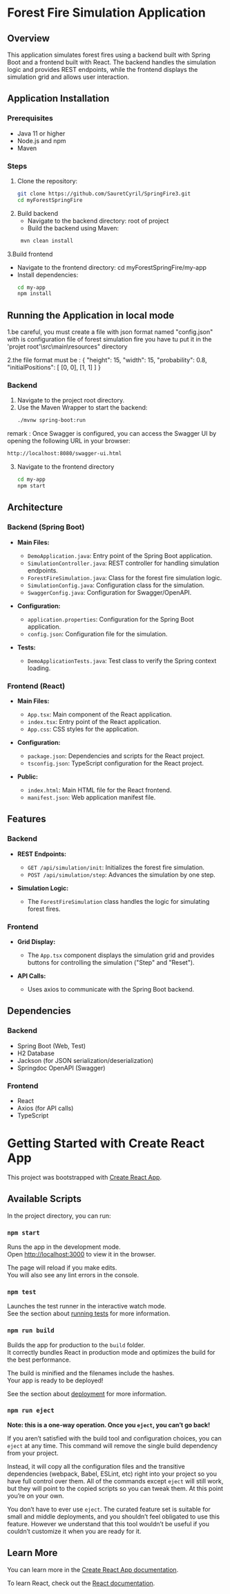 # Forest Fire Simulation Application

## Overview

This application simulates forest fires using a backend built with Spring Boot and a frontend built with React. The backend handles the simulation logic and provides REST endpoints, while the frontend displays the simulation grid and allows user interaction.

## Application Installation

### Prerequisites

- Java 11 or higher
- Node.js and npm
- Maven

### Steps

1. Clone the repository:
   ```sh
   git clone https://github.com/SauretCyril/SpringFire3.git
   cd myForestSpringFire
   ```
2. Build backend
   - Navigate to the backend directory: root of project
   - Build the backend using Maven:
    ```sh
     mvn clean install
    ```
3.Build frontend
   - Navigate to the frontend directory: cd myForestSpringFire/my-app
   - Install dependencies:
     ```sh
     cd my-app
     npm install
     ```
## Running the Application in local mode

1.be careful, you must create a file with json format named "config.json" with is configuration file of forest simulation fire 
you have tu put it in the 'projet root'\src\main\resources" directory

2.the file format must be :
{
    "height": 15,
    "width": 15,
    "probability": 0.8,
    "initialPositions": [
        [0, 0],
        [1, 1]
    ]
}

### Backend

1. Navigate to the project root directory.
2. Use the Maven Wrapper to start the backend:
   ```sh
   ./mvnw spring-boot:run
   ```
remark  : Once Swagger is configured, you can access the Swagger UI by opening the following URL in your browser:
   ```sh
   http://localhost:8080/swagger-ui.html
   ```

3. Navigate to the frontend directory
    ```sh
    cd my-app
    npm start
    ```

## Architecture

### Backend (Spring Boot)

- **Main Files:**
  - `DemoApplication.java`: Entry point of the Spring Boot application.
  - `SimulationController.java`: REST controller for handling simulation endpoints.
  - `ForestFireSimulation.java`: Class for the forest fire simulation logic.
  - `SimulationConfig.java`: Configuration class for the simulation.
  - `SwaggerConfig.java`: Configuration for Swagger/OpenAPI.

- **Configuration:**
  - `application.properties`: Configuration for the Spring Boot application.
  - `config.json`: Configuration file for the simulation.

- **Tests:**
  - `DemoApplicationTests.java`: Test class to verify the Spring context loading.

### Frontend (React)

- **Main Files:**
  - `App.tsx`: Main component of the React application.
  - `index.tsx`: Entry point of the React application.
  - `App.css`: CSS styles for the application.

- **Configuration:**
  - `package.json`: Dependencies and scripts for the React project.
  - `tsconfig.json`: TypeScript configuration for the React project.

- **Public:**
  - `index.html`: Main HTML file for the React frontend.
  - `manifest.json`: Web application manifest file.

## Features

### Backend

- **REST Endpoints:**
  - `GET /api/simulation/init`: Initializes the forest fire simulation.
  - `POST /api/simulation/step`: Advances the simulation by one step.

- **Simulation Logic:**
  - The `ForestFireSimulation` class handles the logic for simulating forest fires.

### Frontend

- **Grid Display:**
  - The `App.tsx` component displays the simulation grid and provides buttons for controlling the simulation ("Step" and "Reset").

- **API Calls:**
  - Uses axios to communicate with the Spring Boot backend.

## Dependencies

### Backend

- Spring Boot (Web, Test)
- H2 Database
- Jackson (for JSON serialization/deserialization)
- Springdoc OpenAPI (Swagger)

### Frontend

- React
- Axios (for API calls)
- TypeScript


# Getting Started with Create React App

This project was bootstrapped with [Create React App](https://github.com/facebook/create-react-app).

## Available Scripts

In the project directory, you can run:

### `npm start`

Runs the app in the development mode.\
Open [http://localhost:3000](http://localhost:3000) to view it in the browser.

The page will reload if you make edits.\
You will also see any lint errors in the console.

### `npm test`

Launches the test runner in the interactive watch mode.\
See the section about [running tests](https://facebook.github.io/create-react-app/docs/running-tests) for more information.

### `npm run build`

Builds the app for production to the `build` folder.\
It correctly bundles React in production mode and optimizes the build for the best performance.

The build is minified and the filenames include the hashes.\
Your app is ready to be deployed!

See the section about [deployment](https://facebook.github.io/create-react-app/docs/deployment) for more information.

### `npm run eject`

**Note: this is a one-way operation. Once you `eject`, you can’t go back!**

If you aren’t satisfied with the build tool and configuration choices, you can `eject` at any time. This command will remove the single build dependency from your project.

Instead, it will copy all the configuration files and the transitive dependencies (webpack, Babel, ESLint, etc) right into your project so you have full control over them. All of the commands except `eject` will still work, but they will point to the copied scripts so you can tweak them. At this point you’re on your own.

You don’t have to ever use `eject`. The curated feature set is suitable for small and middle deployments, and you shouldn’t feel obligated to use this feature. However we understand that this tool wouldn’t be useful if you couldn’t customize it when you are ready for it.

## Learn More

You can learn more in the [Create React App documentation](https://facebook.github.io/create-react-app/docs/getting-started).

To learn React, check out the [React documentation](https://reactjs.org/).
